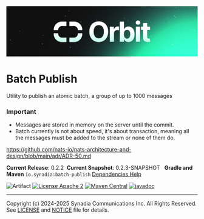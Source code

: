 <img src="../orbit_shorter.png" alt="Orbit">

# Batch Publish

Utility to publish an atomic batch, a group of up to 1000 messages

### Important

* Messages are stored in memory on the server until the commit.
* Batch currently is not about speed, it's about transaction, meaning all the messages must be added to the stream or none of them do.

https://github.com/nats-io/nats-architecture-and-design/blob/main/adr/ADR-50.md

**Current Release**: 0.2.2
&nbsp;**Current Snapshot**: 0.2.3-SNAPSHOT
&nbsp; **Gradle and Maven** `io.synadia:batch-publish`
[Dependencies Help](https://github.com/synadia-io/orbit.java?tab=readme-ov-file#dependencies) 

![Artifact](https://img.shields.io/badge/Artifact-io.synadia:batch--publish-00BC8E?labelColor=grey&style=flat)
[![License Apache 2](https://img.shields.io/badge/License-Apache2-blue.svg)](https://www.apache.org/licenses/LICENSE-2.0)
[![Maven Central](https://maven-badges.herokuapp.com/maven-central/io.synadia/batch-publish/badge.svg)](https://maven-badges.herokuapp.com/maven-central/io.synadia/batch-publish)
[![javadoc](https://javadoc.io/badge2/io.synadia/batch-publish/javadoc.svg)](https://javadoc.io/doc/io.synadia/batch-publish)


---
Copyright (c) 2024-2025 Synadia Communications Inc. All Rights Reserved.
See [LICENSE](LICENSE) and [NOTICE](NOTICE) file for details.
